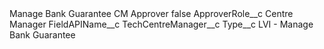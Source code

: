 <?xml version="1.0" encoding="UTF-8"?>
<CustomMetadata xmlns="http://soap.sforce.com/2006/04/metadata" xmlns:xsi="http://www.w3.org/2001/XMLSchema-instance" xmlns:xsd="http://www.w3.org/2001/XMLSchema">
    <label>Manage Bank Guarantee CM Approver</label>
    <protected>false</protected>
    <values>
        <field>ApproverRole__c</field>
        <value xsi:type="xsd:string">Centre Manager</value>
    </values>
    <values>
        <field>FieldAPIName__c</field>
        <value xsi:type="xsd:string">TechCentreManager__c</value>
    </values>
    <values>
        <field>Type__c</field>
        <value xsi:type="xsd:string">LVI - Manage Bank Guarantee</value>
    </values>
</CustomMetadata>
